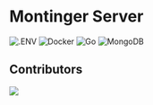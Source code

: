 # Montinger Server

![.ENV](https://img.shields.io/badge/.env-badge?style=for-the-badge&logo=dotenv&logoColor=white&color=%23ECD53F)
![Docker](https://img.shields.io/badge/docker-badge?style=for-the-badge&logo=docker&logoColor=white&color=%232496ED)
![Go](https://img.shields.io/badge/go-badge?style=for-the-badge&logo=go&logoColor=white&color=%2300ADD8)
![MongoDB](https://img.shields.io/badge/mongodb-%2347A248?style=for-the-badge&logo=mongodb&logoColor=white)

## Contributors

<a href = "https://github.com/montinger-com/montinger-server/graphs/contributors">
  <img src = "https://contrib.rocks/image?repo = montinger-com/montinger-server"/>
</a>